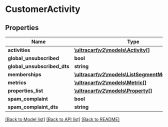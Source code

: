 # CustomerActivity

## Properties
Name | Type | Description | Notes
------------ | ------------- | ------------- | -------------
**activities** | [**\ultracart\v2\models\Activity[]**](Activity.md) |  | [optional] 
**global_unsubscribed** | **bool** |  | [optional] 
**global_unsubscribed_dts** | **string** |  | [optional] 
**memberships** | [**\ultracart\v2\models\ListSegmentMembership[]**](ListSegmentMembership.md) |  | [optional] 
**metrics** | [**\ultracart\v2\models\Metric[]**](Metric.md) |  | [optional] 
**properties_list** | [**\ultracart\v2\models\Property[]**](Property.md) |  | [optional] 
**spam_complaint** | **bool** |  | [optional] 
**spam_complaint_dts** | **string** |  | [optional] 

[[Back to Model list]](../README.md#documentation-for-models) [[Back to API list]](../README.md#documentation-for-api-endpoints) [[Back to README]](../README.md)


